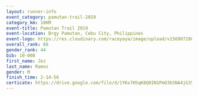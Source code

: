```yaml
---
layout: runner-info 
event_category: pamutan-trail-2019 
category_km: 10KM 
event-title: Pamutan Trail 2019 
event-location: Brgy Pamutan, Cebu City, Philippines 
event-logo: https://res.cloudinary.com/raceyaya/image/upload/v1569072806/logo/pamutan-trail_d8abrj.jpg 
overall_rank: 66
gender_rank: 44
bib: 10-008
first_name: Jez
last_name: Ramos
gender: M
finish_time: 2-14-56
certicate: https://drive.google.com/file/d/1YKx7H5qK8Q0IN1PmO3bSNA4jG35H6DBt/view?usp=sharing
---
```

